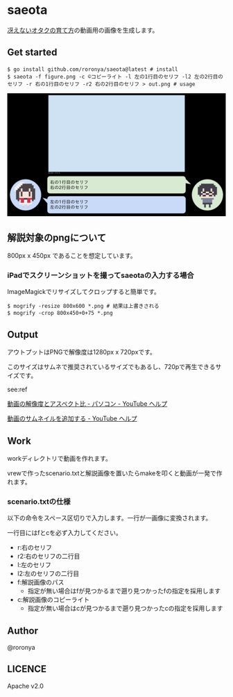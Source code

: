 # saeota

[冴えないオタクの育て方](https://www.youtube.com/channel/UCIGVbFbnW53enmepcmWE4QQ)の動画用の画像を生成します。

## Get started

```shell
$ go install github.com/roronya/saeota@latest # install
$ saeota -f figure.png -c ©コピーライト -l 左の1行目のセリフ -l2 左の2行目のセリフ -r 右の1行目のセリフ -r2 右の2行目のセリフ > out.png # usage
```

![example](example/out.png)

## 解説対象のpngについて

800px x 450px であることを想定しています。

### iPadでスクリーンショットを撮ってsaeotaの入力する場合

ImageMagickでリサイズしてクロップすると簡単です。

```shell
$ mogrify -resize 800x600 *.png # 結果は上書きされる
$ mogrify -crop 800x450+0+75 *.png
```

## Output

アウトプットはPNGで解像度は1280px x 720pxです。

このサイズはサムネで推奨されているサイズでもあるし、720pで再生できるサイズです。

see:ref

[動画の解像度とアスペクト比 - パソコン - YouTube ヘルプ](https://support.google.com/youtube/answer/6375112?hl=ja&co=GENIE.Platform%3DDesktop)

[動画のサムネイルを追加する - YouTube ヘルプ](https://support.google.com/youtube/answer/72431?hl=ja#zippy=,%E7%94%BB%E5%83%8F%E3%82%B5%E3%82%A4%E3%82%BA%E3%81%A8%E8%A7%A3%E5%83%8F%E5%BA%A6)

## Work

workディレクトリで動画を作れます。

vrewで作ったscenario.txtと解説画像を置いたらmakeを叩くと動画が一発で作れます。

### scenario.txtの仕様

以下の命令をスペース区切りで入力します。一行が一画像に変換されます。

一行目にはfとcを必ず入力してください。

- r:右のセリフ
- r2:右のセリフの二行目
- l:左のセリフ
- l2:左のセリフの二行目
- f:解説画像のパス
    - 指定が無い場合はfが見つかるまで遡り見つかったfの指定を採用します
- c:解説画像のコピーライト
    - 指定が無い場合はcが見つかるまで遡り見つかったcの指定を採用します

## Author

@roronya

## LICENCE

Apache v2.0
